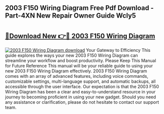 ## 2003 F150 Wiring Diagram Free Pdf Download - Part-4XN New Repair Owner Guide Wcly5

# <h2><a href="http://dfiomnb.blite.top/?on=2003+F150+Wiring+Diagram">🔗Download New 👉🔴 2003 F150 Wiring Diagram</a></h2>

[![2003 F150 Wiring Diagram download](https://i.imgur.com/lujVjoI.png)](http://dfiomnb.blite.top/?on=2003+F150+Wiring+Diagram)
Your Gateway to Efficiency This guide explores the ways your new 2003 F150 Wiring Diagram can streamline your workflow and boost productivity. Please Keep This Manual for Future Reference This manual will be your reliable guide to using your new 2003 F150 Wiring Diagram effectively. 2003 F150 Wiring Diagram comes with an array of advanced features, including voice commands, customizable settings, multi-language support, and automatic backups, all accessible through the user interface. Our expectation is that the 2003 F150 Wiring Diagram has been a clear and easy-to-understand resource in your journey to becoming proficient in using your new gadget. Should you need any assistance or clarification, please do not hesitate to contact our support team.
